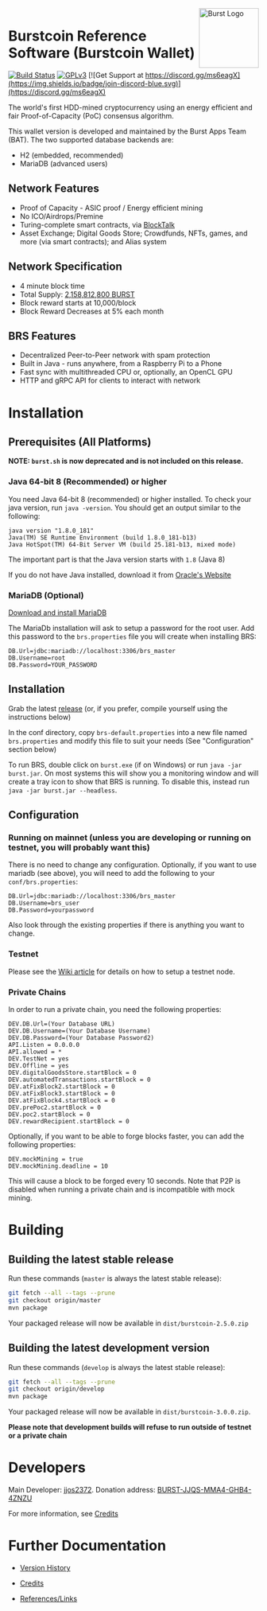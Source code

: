 <img align="right" width="120" height="120" title="Burst Logo" src="https://raw.githubusercontent.com/burst-apps-team/Marketing_Resources/master/BURST_LOGO/PNG/icon_blue.png" />

# Burstcoin Reference Software (Burstcoin Wallet)
[![Build Status](https://travis-ci.com/burst-apps-team/burstcoin.svg?branch=v2.5)](https://travis-ci.com/burst-apps-team/burstcoin)
[![GPLv3](https://img.shields.io/badge/license-GPLv3-blue.svg)](LICENSE.txt)
[![Get Support at https://discord.gg/ms6eagX](https://img.shields.io/badge/join-discord-blue.svg)](https://discord.gg/ms6eagX)

The world's first HDD-mined cryptocurrency using an energy efficient
and fair Proof-of-Capacity (PoC) consensus algorithm.

This wallet version is developed and maintained by the Burst Apps Team (BAT). The two supported database backends are:

- H2 (embedded, recommended)
- MariaDB (advanced users)

## Network Features

- Proof of Capacity - ASIC proof / Energy efficient mining
- No ICO/Airdrops/Premine
- Turing-complete smart contracts, via [BlockTalk](https://github.com/burst-apps-team/blocktalk)
- Asset Exchange; Digital Goods Store; Crowdfunds, NFTs, games, and more (via smart contracts); and Alias system

## Network Specification

- 4 minute block time
- Total Supply: [2,158,812,800 BURST](https://burstwiki.org/en/block-reward/)
- Block reward starts at 10,000/block
- Block Reward Decreases at 5% each month

## BRS Features

- Decentralized Peer-to-Peer network with spam protection
- Built in Java - runs anywhere, from a Raspberry Pi to a Phone
- Fast sync with multithreaded CPU or, optionally, an OpenCL GPU
- HTTP and gRPC API for clients to interact with network

# Installation

## Prerequisites (All Platforms)

**NOTE: `burst.sh` is now deprecated and is not included on this release.**

### Java 64-bit 8 (Recommended) or higher

You need Java 64-bit 8 (recommended) or higher installed. To check your java version, run `java -version`. You should get an output similar to the following:

```text
java version "1.8.0_181"
Java(TM) SE Runtime Environment (build 1.8.0_181-b13)
Java HotSpot(TM) 64-Bit Server VM (build 25.181-b13, mixed mode)
```

The important part is that the Java version starts with `1.8` (Java 8)

If you do not have Java installed, download it from [Oracle's Website](https://www.oracle.com/technetwork/java/javase/downloads/jre8-downloads-2133155.html)

### MariaDB (Optional)

[Download and install MariaDB](https://mariadb.com/downloads/mariadb-tx)

The MariaDb installation will ask to setup a password for the root user. 
Add this password to the `brs.properties` file you will create when installing BRS:

```properties
DB.Url=jdbc:mariadb://localhost:3306/brs_master
DB.Username=root
DB.Password=YOUR_PASSWORD
```

## Installation

Grab the latest [release](https://github.com/burst-apps-team/burstcoin/releases) (or, if you prefer, compile yourself using the instructions below)

In the conf directory, copy `brs-default.properties` into a new file named `brs.properties` and modify this file to suit your needs (See "Configuration" section below)

To run BRS, double click on `burst.exe` (if on Windows) or run `java -jar burst.jar`.
On most systems this will show you a monitoring window and will create a tray icon to show that BRS is running. To disable this, instead run `java -jar burst.jar --headless`.

## Configuration

### Running on mainnet (unless you are developing or running on testnet, you will probably want this)

There is no need to change any configuration. Optionally, if you want to use mariadb (see above), you will need to add the following to your `conf/brs.properties`:

```properties
DB.Url=jdbc:mariadb://localhost:3306/brs_master
DB.Username=brs_user
DB.Password=yourpassword
```

Also look through the existing properties if there is anything you want to change.

### Testnet

Please see the [Wiki article](https://burstwiki.org/en/testnet/) for details on how to setup a testnet node.

### Private Chains

In order to run a private chain, you need the following properties:

```properties
DEV.DB.Url=(Your Database URL)
DEV.DB.Username=(Your Database Username)
DEV.DB.Password=(Your Database Password2)
API.Listen = 0.0.0.0
API.allowed = *
DEV.TestNet = yes
DEV.Offline = yes
DEV.digitalGoodsStore.startBlock = 0
DEV.automatedTransactions.startBlock = 0
DEV.atFixBlock2.startBlock = 0
DEV.atFixBlock3.startBlock = 0
DEV.atFixBlock4.startBlock = 0
DEV.prePoc2.startBlock = 0
DEV.poc2.startBlock = 0
DEV.rewardRecipient.startBlock = 0
```

Optionally, if you want to be able to forge blocks faster, you can add the following properties:

```properties
DEV.mockMining = true
DEV.mockMining.deadline = 10
```

This will cause a block to be forged every 10 seconds. Note that P2P is disabled when running a private chain and is incompatible with mock mining.

# Building

## Building the latest stable release

Run these commands (`master` is always the latest stable release):

```bash
git fetch --all --tags --prune
git checkout origin/master
mvn package
```

Your packaged release will now be available in `dist/burstcoin-2.5.0.zip`

## Building the latest development version

Run these commands (`develop` is always the latest stable release):

```bash
git fetch --all --tags --prune
git checkout origin/develop
mvn package
```

Your packaged release will now be available in `dist/burstcoin-3.0.0.zip`.

**Please note that development builds will refuse to run outside of testnet or a private chain**

# Developers

Main Developer: [jjos2372](https://github.com/jjos2372). Donation address: [BURST-JJQS-MMA4-GHB4-4ZNZU](https://explore.burstcoin.network/?action=account&account=3278233074628313816)

For more information, see [Credits](doc/Credits.md)

# Further Documentation

* [Version History](doc/History.md)

* [Credits](doc/Credits.md)

* [References/Links](doc/References.md)
